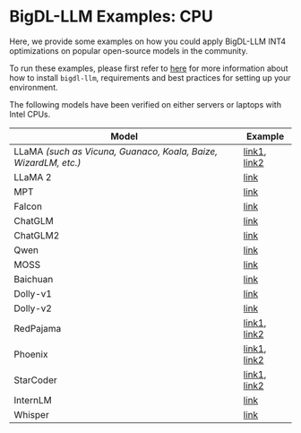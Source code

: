 # BigDL-LLM Examples: CPU

Here, we provide some examples on how you could apply BigDL-LLM INT4 optimizations on popular open-source models in the community.

To run these examples, please first refer to [here](./install_cpu.html) for more information about how to install ``bigdl-llm``, requirements and best practices for setting up your environment.

The following models have been verified on either servers or laptops with Intel CPUs.

| Model     | Example                                                  |
|-----------|----------------------------------------------------------|
| LLaMA *(such as Vicuna, Guanaco, Koala, Baize, WizardLM, etc.)* | [link1](https://github.com/intel-analytics/BigDL/tree/main/python/llm/example/transformers/native_int4), [link2](https://github.com/intel-analytics/BigDL/tree/main/python/llm/example/transformers/transformers_int4/vicuna)    |
| LLaMA 2   | [link](https://github.com/intel-analytics/BigDL/tree/main/python/llm/example/transformers/transformers_int4/llama2)    |
| MPT       | [link](https://github.com/intel-analytics/BigDL/tree/main/python/llm/example/transformers/transformers_int4/mpt)       |
| Falcon    | [link](https://github.com/intel-analytics/BigDL/tree/main/python/llm/example/transformers/transformers_int4/falcon)    |
| ChatGLM   | [link](https://github.com/intel-analytics/BigDL/tree/main/python/llm/example/transformers/transformers_int4/chatglm)   | 
| ChatGLM2  | [link](https://github.com/intel-analytics/BigDL/tree/main/python/llm/example/transformers/transformers_int4/chatglm2)  | 
| Qwen      | [link](https://github.com/intel-analytics/BigDL/tree/main/python/llm/example/transformers/transformers_int4/qwen)      |
| MOSS      | [link](https://github.com/intel-analytics/BigDL/tree/main/python/llm/example/transformers/transformers_int4/moss)      | 
| Baichuan  | [link](https://github.com/intel-analytics/BigDL/tree/main/python/llm/example/transformers/transformers_int4/baichuan)  | 
| Dolly-v1  | [link](https://github.com/intel-analytics/BigDL/tree/main/python/llm/example/transformers/transformers_int4/dolly_v1)  | 
| Dolly-v2  | [link](https://github.com/intel-analytics/BigDL/tree/main/python/llm/example/transformers/transformers_int4/dolly_v2)  | 
| RedPajama | [link1](https://github.com/intel-analytics/BigDL/tree/main/python/llm/example/transformers/native_int4), [link2](https://github.com/intel-analytics/BigDL/tree/main/python/llm/example/transformers/transformers_int4/redpajama) | 
| Phoenix   | [link1](https://github.com/intel-analytics/BigDL/tree/main/python/llm/example/transformers/native_int4), [link2](https://github.com/intel-analytics/BigDL/tree/main/python/llm/example/transformers/transformers_int4/phoenix)   | 
| StarCoder | [link1](https://github.com/intel-analytics/BigDL/tree/main/python/llm/example/transformers/native_int4), [link2](https://github.com/intel-analytics/BigDL/tree/main/python/llm/example/transformers/transformers_int4/starcoder) | 
| InternLM  | [link](https://github.com/intel-analytics/BigDL/tree/main/python/llm/example/transformers/transformers_int4/internlm)  |
| Whisper   | [link](https://github.com/intel-analytics/BigDL/tree/main/python/llm/example/transformers/transformers_int4/whisper)   |
